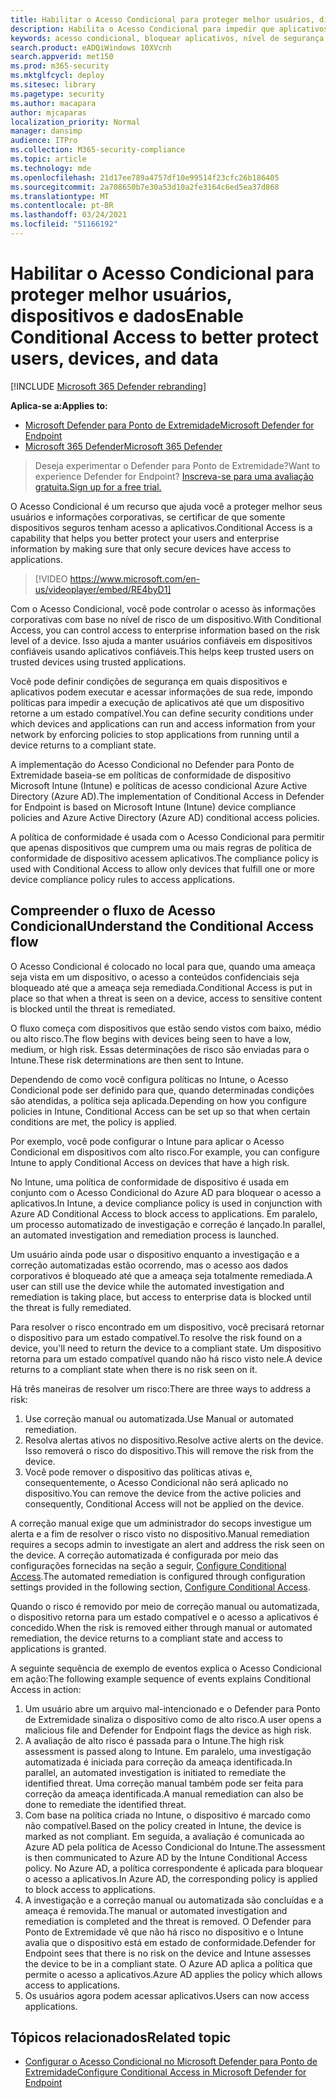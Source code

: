 ```yaml
---
title: Habilitar o Acesso Condicional para proteger melhor usuários, dispositivos e dados
description: Habilita o Acesso Condicional para impedir que aplicativos sejam executados se um dispositivo for considerado em risco e um aplicativo for determinado como não compatível.
keywords: acesso condicional, bloquear aplicativos, nível de segurança, intune,
search.product: eADQiWindows 10XVcnh
search.appverid: met150
ms.prod: m365-security
ms.mktglfcycl: deploy
ms.sitesec: library
ms.pagetype: security
ms.author: macapara
author: mjcaparas
localization_priority: Normal
manager: dansimp
audience: ITPro
ms.collection: M365-security-compliance
ms.topic: article
ms.technology: mde
ms.openlocfilehash: 21d17ee789a4757df10e99514f23cfc26b186405
ms.sourcegitcommit: 2a708650b7e30a53d10a2fe3164c6ed5ea37d868
ms.translationtype: MT
ms.contentlocale: pt-BR
ms.lasthandoff: 03/24/2021
ms.locfileid: "51166192"
---
```

# <a name="enable-conditional-access-to-better-protect-users-devices-and-data"></a><span data-ttu-id="8f8b5-104">Habilitar o Acesso Condicional para proteger melhor usuários, dispositivos e dados</span><span class="sxs-lookup"><span data-stu-id="8f8b5-104">Enable Conditional Access to better protect users, devices, and data</span></span> 

[!INCLUDE [Microsoft 365 Defender rebranding](../../includes/microsoft-defender.md)]

<span data-ttu-id="8f8b5-105">**Aplica-se a:**</span><span class="sxs-lookup"><span data-stu-id="8f8b5-105">**Applies to:**</span></span>
- [<span data-ttu-id="8f8b5-106">Microsoft Defender para Ponto de Extremidade</span><span class="sxs-lookup"><span data-stu-id="8f8b5-106">Microsoft Defender for Endpoint</span></span>](https://go.microsoft.com/fwlink/p/?linkid=2154037)
- [<span data-ttu-id="8f8b5-107">Microsoft 365 Defender</span><span class="sxs-lookup"><span data-stu-id="8f8b5-107">Microsoft 365 Defender</span></span>](https://go.microsoft.com/fwlink/?linkid=2118804)

><span data-ttu-id="8f8b5-108">Deseja experimentar o Defender para Ponto de Extremidade?</span><span class="sxs-lookup"><span data-stu-id="8f8b5-108">Want to experience Defender for Endpoint?</span></span> [<span data-ttu-id="8f8b5-109">Inscreva-se para uma avaliação gratuita.</span><span class="sxs-lookup"><span data-stu-id="8f8b5-109">Sign up for a free trial.</span></span>](https://www.microsoft.com/microsoft-365/windows/microsoft-defender-atp?ocid=docs-wdatp-conditionalaccess-abovefoldlink)

<span data-ttu-id="8f8b5-110">O Acesso Condicional é um recurso que ajuda você a proteger melhor seus usuários e informações corporativas, se certificar de que somente dispositivos seguros tenham acesso a aplicativos.</span><span class="sxs-lookup"><span data-stu-id="8f8b5-110">Conditional Access is a capability that helps you better protect your users and enterprise information by making sure that only secure devices have access to applications.</span></span>

> [!VIDEO https://www.microsoft.com/en-us/videoplayer/embed/RE4byD1]

<span data-ttu-id="8f8b5-111">Com o Acesso Condicional, você pode controlar o acesso às informações corporativas com base no nível de risco de um dispositivo.</span><span class="sxs-lookup"><span data-stu-id="8f8b5-111">With Conditional Access, you can control access to enterprise information based on the risk level of a device.</span></span> <span data-ttu-id="8f8b5-112">Isso ajuda a manter usuários confiáveis em dispositivos confiáveis usando aplicativos confiáveis.</span><span class="sxs-lookup"><span data-stu-id="8f8b5-112">This helps keep trusted users on trusted devices using trusted applications.</span></span>

<span data-ttu-id="8f8b5-113">Você pode definir condições de segurança em quais dispositivos e aplicativos podem executar e acessar informações de sua rede, impondo políticas para impedir a execução de aplicativos até que um dispositivo retorne a um estado compatível.</span><span class="sxs-lookup"><span data-stu-id="8f8b5-113">You can define security conditions under which devices and applications can run and access information from your network by enforcing policies to stop applications from running until a device returns to a compliant state.</span></span> 

<span data-ttu-id="8f8b5-114">A implementação do Acesso Condicional no Defender para Ponto de Extremidade baseia-se em políticas de conformidade de dispositivo Microsoft Intune (Intune) e políticas de acesso condicional Azure Active Directory (Azure AD).</span><span class="sxs-lookup"><span data-stu-id="8f8b5-114">The implementation of Conditional Access in Defender for Endpoint is based on Microsoft Intune (Intune) device compliance policies and Azure Active Directory (Azure AD) conditional access policies.</span></span> 

<span data-ttu-id="8f8b5-115">A política de conformidade é usada com o Acesso Condicional para permitir que apenas dispositivos que cumprem uma ou mais regras de política de conformidade de dispositivo acessem aplicativos.</span><span class="sxs-lookup"><span data-stu-id="8f8b5-115">The compliance policy is used with Conditional Access to allow only devices that fulfill one or more device compliance policy rules to access applications.</span></span> 

## <a name="understand-the-conditional-access-flow"></a><span data-ttu-id="8f8b5-116">Compreender o fluxo de Acesso Condicional</span><span class="sxs-lookup"><span data-stu-id="8f8b5-116">Understand the Conditional Access flow</span></span>
<span data-ttu-id="8f8b5-117">O Acesso Condicional é colocado no local para que, quando uma ameaça seja vista em um dispositivo, o acesso a conteúdos confidenciais seja bloqueado até que a ameaça seja remediada.</span><span class="sxs-lookup"><span data-stu-id="8f8b5-117">Conditional Access is put in place so that when a threat is seen on a device, access to sensitive content is blocked until the threat is remediated.</span></span> 

<span data-ttu-id="8f8b5-118">O fluxo começa com dispositivos que estão sendo vistos com baixo, médio ou alto risco.</span><span class="sxs-lookup"><span data-stu-id="8f8b5-118">The flow begins with devices being seen to have a low, medium, or high risk.</span></span> <span data-ttu-id="8f8b5-119">Essas determinações de risco são enviadas para o Intune.</span><span class="sxs-lookup"><span data-stu-id="8f8b5-119">These risk determinations are then sent to Intune.</span></span> 

<span data-ttu-id="8f8b5-120">Dependendo de como você configura políticas no Intune, o Acesso Condicional pode ser definido para que, quando determinadas condições são atendidas, a política seja aplicada.</span><span class="sxs-lookup"><span data-stu-id="8f8b5-120">Depending on how you configure policies in Intune, Conditional Access can be set up so that when certain conditions are met, the policy is applied.</span></span>

<span data-ttu-id="8f8b5-121">Por exemplo, você pode configurar o Intune para aplicar o Acesso Condicional em dispositivos com alto risco.</span><span class="sxs-lookup"><span data-stu-id="8f8b5-121">For example, you can configure Intune to apply Conditional Access on devices that have a high risk.</span></span>

<span data-ttu-id="8f8b5-122">No Intune, uma política de conformidade de dispositivo é usada em conjunto com o Acesso Condicional do Azure AD para bloquear o acesso a aplicativos.</span><span class="sxs-lookup"><span data-stu-id="8f8b5-122">In Intune, a device compliance policy is used in conjunction with Azure AD Conditional Access to block access to applications.</span></span> <span data-ttu-id="8f8b5-123">Em paralelo, um processo automatizado de investigação e correção é lançado.</span><span class="sxs-lookup"><span data-stu-id="8f8b5-123">In parallel, an automated investigation and remediation process is launched.</span></span>

 <span data-ttu-id="8f8b5-124">Um usuário ainda pode usar o dispositivo enquanto a investigação e a correção automatizadas estão ocorrendo, mas o acesso aos dados corporativos é bloqueado até que a ameaça seja totalmente remediada.</span><span class="sxs-lookup"><span data-stu-id="8f8b5-124">A user can still use the device while the automated investigation and remediation is taking place, but access to enterprise data is blocked until the threat is fully remediated.</span></span> 

<span data-ttu-id="8f8b5-125">Para resolver o risco encontrado em um dispositivo, você precisará retornar o dispositivo para um estado compatível.</span><span class="sxs-lookup"><span data-stu-id="8f8b5-125">To resolve the risk found on a device, you'll need to return the device to a compliant state.</span></span> <span data-ttu-id="8f8b5-126">Um dispositivo retorna para um estado compatível quando não há risco visto nele.</span><span class="sxs-lookup"><span data-stu-id="8f8b5-126">A device returns to a compliant state when there is no risk seen on it.</span></span> 

<span data-ttu-id="8f8b5-127">Há três maneiras de resolver um risco:</span><span class="sxs-lookup"><span data-stu-id="8f8b5-127">There are three ways to address a risk:</span></span>
1. <span data-ttu-id="8f8b5-128">Use correção manual ou automatizada.</span><span class="sxs-lookup"><span data-stu-id="8f8b5-128">Use Manual or automated remediation.</span></span>
2. <span data-ttu-id="8f8b5-129">Resolva alertas ativos no dispositivo.</span><span class="sxs-lookup"><span data-stu-id="8f8b5-129">Resolve active alerts on the device.</span></span> <span data-ttu-id="8f8b5-130">Isso removerá o risco do dispositivo.</span><span class="sxs-lookup"><span data-stu-id="8f8b5-130">This will remove the risk from the device.</span></span>
3. <span data-ttu-id="8f8b5-131">Você pode remover o dispositivo das políticas ativas e, consequentemente, o Acesso Condicional não será aplicado no dispositivo.</span><span class="sxs-lookup"><span data-stu-id="8f8b5-131">You can remove the device from the active policies and consequently, Conditional Access will not be applied on the device.</span></span> 

<span data-ttu-id="8f8b5-132">A correção manual exige que um administrador do secops investigue um alerta e a fim de resolver o risco visto no dispositivo.</span><span class="sxs-lookup"><span data-stu-id="8f8b5-132">Manual remediation requires a secops admin to investigate an alert and address the risk seen on the device.</span></span> <span data-ttu-id="8f8b5-133">A correção automatizada é configurada por meio das configurações fornecidas na seção a seguir, [Configure Conditional Access](configure-conditional-access.md).</span><span class="sxs-lookup"><span data-stu-id="8f8b5-133">The automated remediation is configured through configuration settings provided in the following section, [Configure Conditional Access](configure-conditional-access.md).</span></span>

<span data-ttu-id="8f8b5-134">Quando o risco é removido por meio de correção manual ou automatizada, o dispositivo retorna para um estado compatível e o acesso a aplicativos é concedido.</span><span class="sxs-lookup"><span data-stu-id="8f8b5-134">When the risk is removed either through manual or automated remediation, the device returns to a compliant state and access to applications is granted.</span></span>

<span data-ttu-id="8f8b5-135">A seguinte sequência de exemplo de eventos explica o Acesso Condicional em ação:</span><span class="sxs-lookup"><span data-stu-id="8f8b5-135">The following example sequence of events explains Conditional Access in action:</span></span>

1. <span data-ttu-id="8f8b5-136">Um usuário abre um arquivo mal-intencionado e o Defender para Ponto de Extremidade sinaliza o dispositivo como de alto risco.</span><span class="sxs-lookup"><span data-stu-id="8f8b5-136">A user opens a malicious file and Defender for Endpoint flags the device as high risk.</span></span>
2. <span data-ttu-id="8f8b5-137">A avaliação de alto risco é passada para o Intune.</span><span class="sxs-lookup"><span data-stu-id="8f8b5-137">The high risk assessment is passed along to Intune.</span></span> <span data-ttu-id="8f8b5-138">Em paralelo, uma investigação automatizada é iniciada para correção da ameaça identificada.</span><span class="sxs-lookup"><span data-stu-id="8f8b5-138">In parallel, an automated investigation is initiated to remediate the identified threat.</span></span> <span data-ttu-id="8f8b5-139">Uma correção manual também pode ser feita para correção da ameaça identificada.</span><span class="sxs-lookup"><span data-stu-id="8f8b5-139">A manual remediation can also be done to remediate the identified threat.</span></span>
3. <span data-ttu-id="8f8b5-140">Com base na política criada no Intune, o dispositivo é marcado como não compatível.</span><span class="sxs-lookup"><span data-stu-id="8f8b5-140">Based on the policy created in Intune, the device is marked as not compliant.</span></span> <span data-ttu-id="8f8b5-141">Em seguida, a avaliação é comunicada ao Azure AD pela política de Acesso Condicional do Intune.</span><span class="sxs-lookup"><span data-stu-id="8f8b5-141">The assessment is then communicated to Azure AD by the Intune Conditional Access policy.</span></span> <span data-ttu-id="8f8b5-142">No Azure AD, a política correspondente é aplicada para bloquear o acesso a aplicativos.</span><span class="sxs-lookup"><span data-stu-id="8f8b5-142">In Azure AD, the corresponding policy is applied to block access to applications.</span></span>
4. <span data-ttu-id="8f8b5-143">A investigação e a correção manual ou automatizada são concluídas e a ameaça é removida.</span><span class="sxs-lookup"><span data-stu-id="8f8b5-143">The manual or automated investigation and remediation is completed and the threat is removed.</span></span> <span data-ttu-id="8f8b5-144">O Defender para Ponto de Extremidade vê que não há risco no dispositivo e o Intune avalia que o dispositivo está em estado de conformidade.</span><span class="sxs-lookup"><span data-stu-id="8f8b5-144">Defender for Endpoint sees that there is no risk on the device and Intune assesses the device to be in a compliant state.</span></span> <span data-ttu-id="8f8b5-145">O Azure AD aplica a política que permite o acesso a aplicativos.</span><span class="sxs-lookup"><span data-stu-id="8f8b5-145">Azure AD applies the policy which allows access to applications.</span></span>
5. <span data-ttu-id="8f8b5-146">Os usuários agora podem acessar aplicativos.</span><span class="sxs-lookup"><span data-stu-id="8f8b5-146">Users can now access applications.</span></span>

 
## <a name="related-topic"></a><span data-ttu-id="8f8b5-147">Tópicos relacionados</span><span class="sxs-lookup"><span data-stu-id="8f8b5-147">Related topic</span></span>
- [<span data-ttu-id="8f8b5-148">Configurar o Acesso Condicional no Microsoft Defender para Ponto de Extremidade</span><span class="sxs-lookup"><span data-stu-id="8f8b5-148">Configure Conditional Access in Microsoft Defender for Endpoint</span></span>](configure-conditional-access.md)
